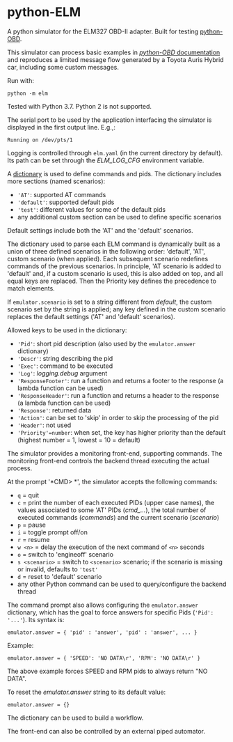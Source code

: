 python-ELM
==========

A python simulator for the ELM327 OBD-II adapter. Built for testing [python-OBD](https://github.com/brendanwhitfield/python-OBD).

This simulator can process basic examples in [*python-OBD* documentation](https://python-obd.readthedocs.io/en/latest/) and reproduces a limited message flow
generated by a Toyota Auris Hybrid car, including some custom messages.

Run with:

```shell
python -m elm
```

Tested with Python 3.7. Python 2 is not supported.

The serial port to be used by the application interfacing the simulator is displayed in the first output line. E.g.,:

    Running on /dev/pts/1

Logging is controlled through `elm.yaml` (in the current directory by default). Its path can be set through the *ELM_LOG_CFG* environment variable.

A [dictionary](https://docs.python.org/3.7/tutorial/datastructures.html#dictionaries) is used to define commands and pids. The dictionary includes more sections (named scenarios):

- `'AT'`: supported AT commands
- `'default'`: supported default pids
- `'test'`: different values for some of the default pids
- any additional custom section can be used to define specific scenarios

Default settings include both the 'AT' and the 'default' scenarios.

The dictionary used to parse each ELM command is dynamically built as a union of three defined scenarios in the following order: 'default', 'AT', custom scenario (when applied). Each subsequent scenario redefines commands of the previous scenarios. In principle, 'AT scenario is added to 'default' and, if a custom scenario is used, this is also added on top, and all equal keys are replaced. Then the Priority key defines the precedence to match elements.

If `emulator.scenario` is set to a string different from *default*, the custom scenario set by the string is applied; any key defined in the custom scenario replaces the default settings ('AT' and 'default' scenarios).

Allowed keys to be used in the dictionary:

- `'Pid'`: short pid description (also used by the `emulator.answer` dictionary)
- `'Descr'`: string describing the pid
- `'Exec'`: command to be executed
- `'Log'`: *logging.debug* argument
- `'ResponseFooter'`: run a function and returns a footer to the response (a lambda function can be used)
- `'ResponseHeader'`: run a function and returns a header to the response (a lambda function can be used)
- `'Response'`: returned data
- `'Action'`: can be set to 'skip' in order to skip the processing of the pid
- `'Header'`: not used
- `'Priority'=number`: when set, the key has higher priority than the default (highest number = 1, lowest = 10 = default)

The simulator provides a monitoring front-end, supporting commands. The monitoring front-end controls the backend thread executing the actual process.

At the prompt '*CMD> *', the simulator accepts the following commands:

- `q` = quit
- `c` = print the number of each executed PIDs (upper case names), the values associated to some 'AT' PIDs (*cmd_...*), the total number of executed commands (*commands*) and the current scenario (*scenario*)
- `p` = pause
- `i` = toggle prompt off/on
- `r` = resume
- `w <n>` = delay the execution of the next command of `<n>` seconds
- `o` = switch to 'engineoff' scenario
- `s <scenario>` = switch to `<scenario>` scenario; if the scenario is missing or invalid, defaults to `'test'`
- `d` = reset to 'default' scenario
- any other Python command can be used to query/configure the backend thread

The command prompt also allows configuring the `emulator.answer` dictionary, which has the goal to force answers for specific Pids (`'Pid': '...'`). Its syntax is:

```
emulator.answer = { 'pid' : 'answer', 'pid' : 'answer', ... }
```

Example:

```
emulator.answer = { 'SPEED': 'NO DATA\r', 'RPM': 'NO DATA\r' }
```

The above example forces SPEED and RPM pids to always return "NO DATA".

To reset the *emulator.answer* string to its default value:

```
emulator.answer = {}
```

The dictionary can be used to build a workflow.

The front-end can also be controlled by an external piped automator.
